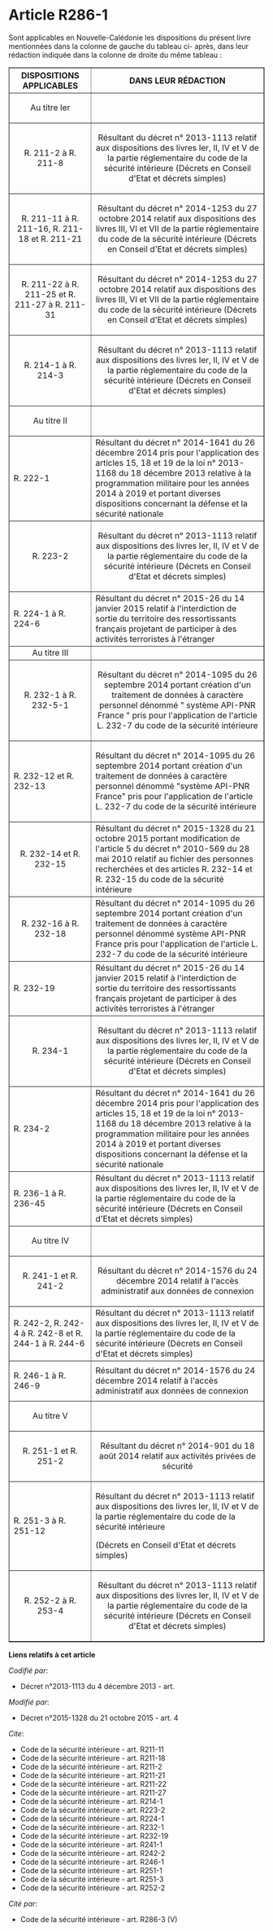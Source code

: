 # Article R286-1

Sont applicables en Nouvelle-Calédonie les dispositions du présent livre mentionnées dans la colonne de gauche du tableau ci-
après, dans leur rédaction indiquée dans la colonne de droite du même tableau : 

<table border="1">
  <tbody>
    <tr>
      <th>DISPOSITIONS APPLICABLES 

</th>
      <th>DANS LEUR RÉDACTION 

</th>
    </tr>
    <tr>
      <td align="center">

Au titre Ier 

</td>
      <td align="center">

</td>
    </tr>
    <tr>
      <td align="center">R. 211-2 à R. 211-8 

</td>
      <td align="center">

Résultant du décret n° 2013-1113 relatif aux dispositions des livres Ier, II, IV et V de la partie réglementaire du code de
la sécurité intérieure (Décrets en Conseil d'Etat et décrets simples) 

</td>
    </tr>
    <tr>
      <td align="center">R. 211-11 à R. 211-16,  R. 211-18 et R. 211-21 

</td>
      <td align="center">

Résultant du décret n° 2014-1253 du 27 octobre 2014 relatif aux dispositions des livres III, VI et VII de la partie
réglementaire du code de la sécurité intérieure (Décrets en Conseil d'Etat et décrets simples) 

</td>
    </tr>
    <tr>
      <td align="center">R. 211-22 à R. 211-25 et R. 211-27 à R. 211-31 

</td>
      <td align="center">

Résultant du décret n° 2014-1253 du 27 octobre 2014 relatif aux dispositions des livres III, VI et VII de la partie
réglementaire du code de la sécurité intérieure (Décrets en Conseil d'Etat et décrets simples) 

</td>
    </tr>
    <tr>
      <td align="center">R. 214-1 à R. 214-3 

</td>
      <td align="center">

Résultant du décret n° 2013-1113 relatif aux dispositions des livres Ier, II, IV et V de la partie réglementaire du code de
la sécurité intérieure (Décrets en Conseil d'Etat et décrets simples) 

</td>
    </tr>
    <tr>
      <td align="center">

Au titre II 

</td>
      <td align="center">

</td>
    </tr>
    <tr>
      <td>

R. 222-1

</td>
      <td>Résultant du décret n° 2014-1641 du 26 décembre 2014 pris pour l'application des articles 15, 18 et 19 de la loi n°
2013-1168 du 18 décembre 2013 relative à la programmation militaire pour les années 2014 à 2019 et portant diverses
dispositions concernant la défense et la sécurité nationale </td>
    </tr>
    <tr>
      <td align="center">R. 223-2 

</td>
      <td align="center">

Résultant du décret n° 2013-1113 relatif aux dispositions des livres Ier, II, IV et V de la partie réglementaire du code de
la sécurité intérieure (Décrets en Conseil d'Etat et décrets simples) 

</td>
    </tr>
    <tr>
      <td>

R. 224-1 à R. 224-6 

</td>
      <td>Résultant du décret n° 2015-26 du 14 janvier 2015 relatif à l'interdiction de sortie du territoire des
ressortissants français projetant de participer à des activités terroristes à l'étranger </td>
    </tr>
    <tr>
      <td align="center">Au titre III 

</td>
      <td align="center">

</td>
    </tr>
    <tr>
      <td align="center">R. 232-1 à R. 232-5-1 </td>
      <td align="center">

Résultant du décret n° 2014-1095 du 26 septembre 2014 portant création d'un traitement de données à caractère personnel
dénommé " système API-PNR France " pris pour l'application de l'article L. 232-7 du code de la sécurité intérieure 

</td>
    </tr>
    <tr>
      <td>

R. 232-12 et R. 232-13

</td>
      <td>

Résultant du décret n° 2014-1095 du 26 septembre 2014 portant création d'un traitement de données à caractère personnel
dénommé "système API-PNR France" pris pour l'application de l'article L. 232-7 du code de la sécurité intérieure 

</td>
    </tr>
    <tr>
      <td align="center">R. 232-14 et R. 232-15 </td>
      <td>Résultant du décret n° 2015-1328 du 21 octobre 2015 portant modification de l'article 5 du décret n° 2010-569 du 28
mai 2010 relatif au fichier des personnes recherchées et des articles R. 232-14 et R. 232-15 du code de la sécurité
intérieure </td>
    </tr>
    <tr>
      <td align="center">R. 232-16 à R. 232-18</td>
      <td>Résultant du décret n° 2014-1095 du 26 septembre 2014 portant création d'un traitement de données à caractère
personnel dénommé système API-PNR France pris pour l'application de l'article L. 232-7 du code de la sécurité intérieure </
td>
    </tr>
    <tr>
      <td>

R. 232-19 

</td>
      <td>Résultant du décret n° 2015-26 du 14 janvier 2015 relatif à l'interdiction de sortie du territoire des
ressortissants français projetant de participer à des activités terroristes à l'étranger 

</td>
    </tr>
    <tr>
      <td align="center">R. 234-1 

</td>
      <td align="center">

Résultant du décret n° 2013-1113 relatif aux dispositions des livres Ier, II, IV et V de la partie réglementaire du code de
la sécurité intérieure (Décrets en Conseil d'Etat et décrets simples) 

</td>
    </tr>
    <tr>
      <td>

R. 234-2

</td>
      <td>Résultant du décret n° 2014-1641 du 26 décembre 2014 pris pour l'application des articles 15, 18 et 19 de la loi n°
2013-1168 du 18 décembre 2013 relative à la programmation militaire pour les années 2014 à 2019 et portant diverses
dispositions concernant la défense et la sécurité nationale </td>
    </tr>
    <tr>
      <td>

R. 236-1 à R. 236-45

</td>
      <td>Résultant du décret n° 2013-1113 relatif aux dispositions des livres Ier, II, IV et V de la partie réglementaire du
code de la sécurité intérieure (Décrets en Conseil d'Etat et décrets simples) 

</td>
    </tr>
    <tr>
      <td align="center">

Au titre IV 

</td>
      <td align="center">

</td>
    </tr>
    <tr>
      <td align="center">R. 241-1 et R. 241-2 </td>
      <td align="center">

Résultant du décret n° 2014-1576 du 24 décembre 2014 relatif à l'accès administratif aux données de connexion 

</td>
    </tr>
    <tr>
      <td>

R. 242-2, R. 242-4 à R. 242-8 et R. 244-1 à R. 244-6 

</td>
      <td>Résultant du décret n° 2013-1113 relatif aux dispositions des livres Ier, II, IV et V de la partie réglementaire du
code de la sécurité intérieure (Décrets en Conseil d'Etat et décrets simples) 

</td>
    </tr>
    <tr>
      <td>

R. 246-1 à R. 246-9

</td>
      <td>Résultant du décret n° 2014-1576 du 24 décembre 2014 relatif à l'accès administratif aux données de connexion </td>
    </tr>
    <tr>
      <td align="center">

Au titre V 

</td>
      <td align="center">

</td>
    </tr>
    <tr>
      <td align="center">

R. 251-1 et R. 251-2 

</td>
      <td align="center">

Résultant du décret n° 2014-901 du 18 août 2014 relatif aux activités privées de sécurité 

</td>
    </tr>
    <tr>
      <td>

R. 251-3 à R. 251-12 

</td>
      <td>

Résultant du décret n° 2013-1113 relatif aux dispositions des livres Ier, II, IV et V de la partie réglementaire du code de
la sécurité intérieure 

(Décrets en Conseil d'Etat et décrets simples) 

</td>
    </tr>
    <tr>
      <td align="center">R. 252-2 à R. 253-4 

</td>
      <td align="center">

Résultant du décret n° 2013-1113 relatif aux dispositions des livres Ier, II, IV et V de la partie réglementaire du code de
la sécurité intérieure (Décrets en Conseil d'Etat et décrets simples)

</td>
    </tr>
  </tbody>
</table>

**Liens relatifs à cet article**

_Codifié par_:

  - Décret n°2013-1113 du 4 décembre 2013 - art.

_Modifié par_:

  - Décret n°2015-1328 du 21 octobre 2015 - art. 4

_Cite_:

  - Code de la sécurité intérieure - art. R211-11
  - Code de la sécurité intérieure - art. R211-18
  - Code de la sécurité intérieure - art. R211-2
  - Code de la sécurité intérieure - art. R211-21
  - Code de la sécurité intérieure - art. R211-22
  - Code de la sécurité intérieure - art. R211-27
  - Code de la sécurité intérieure - art. R214-1
  - Code de la sécurité intérieure - art. R223-2
  - Code de la sécurité intérieure - art. R224-1
  - Code de la sécurité intérieure - art. R232-1
  - Code de la sécurité intérieure - art. R232-19
  - Code de la sécurité intérieure - art. R241-1
  - Code de la sécurité intérieure - art. R242-2
  - Code de la sécurité intérieure - art. R246-1
  - Code de la sécurité intérieure - art. R251-1
  - Code de la sécurité intérieure - art. R251-3
  - Code de la sécurité intérieure - art. R252-2

_Cité par_:

  - Code de la sécurité intérieure - art. R286-3 (V)
